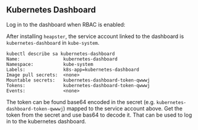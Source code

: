 Kubernetes Dashboard
---

Log in to the dashboard when RBAC is enabled:

After installing `heapster`, the service account linked to the dashboard is `kubernetes-dashboard` in `kube-system`.
```
kubectl describe sa kubernetes-dashboard
Name:                kubernetes-dashboard
Namespace:           kube-system
Labels:              k8s-app=kubernetes-dashboard
Image pull secrets:  <none>
Mountable secrets:   kubernetes-dashboard-token-qwwwj
Tokens:              kubernetes-dashboard-token-qwwwj
Events:              <none>
```

The token can be found base64 encoded in the secret (e.g. `kubernetes-dashboard-token-qwwwj`) mapped to the service account above.
Get the token from the secret and use bas64 to decode it. That can be used to log in to
the kubernetes dashboard.  